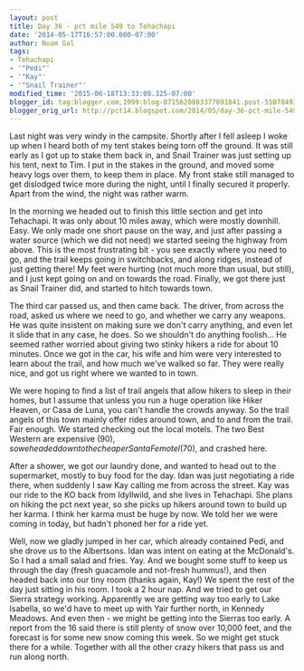```yaml
---
layout: post
title: Day 36 - pct mile 549 to Tehachapi
date: '2014-05-17T16:57:00.000-07:00'
author: Noam Gal
tags:
- Tehachapi
- '"Pedi"'
- '"Kay"'
- '"Snail Trainer"'
modified_time: '2015-06-18T13:33:00.325-07:00'
blogger_id: tag:blogger.com,1999:blog-8715620883377891841.post-5507849351728079761
blogger_orig_url: http://pct14.blogspot.com/2014/05/day-36-pct-mile-549-to-tehachapi.html
---
```


Last night was very windy in the campsite. Shortly after I fell asleep I woke up when I heard both of my tent stakes being torn off the ground. It was still early as I got up to stake them back in, and Snail Trainer was just setting up his tent, next to Tim. I put in the stakes in the ground, and moved some heavy logs over them, to keep them in place. My front stake still managed to get dislodged twice more during the night, until I finally secured it properly. Apart from the wind, the night was rather warm.

In the morning we headed out to finish this little section and get into Tehachapi. It was only about 10 miles away, which were mostly downhill. Easy. We only made one short pause on the way, and just after passing a water source (which we did not need) we started seeing the highway from above. This is the most frustrating bit - you see exactly where you need to go, and the trail keeps going in switchbacks, and along ridges, instead of just getting there! My feet were hurting (not much more than usual, but still), and I just kept going on and on towards the road. Finally, we got there just as Snail Trainer did, and started to hitch towards town.

The third car passed us, and then came back. The driver, from across the road, asked us where we need to go, and whether we carry any weapons. He was quite insistent on making sure we don't carry anything, and even let it slide that in any case, he does. So we shouldn't do anything foolish... He seemed rather worried about giving two stinky hikers a ride for about 10 minutes. Once we got in the car, his wife and him were very interested to learn about the trail, and how much we've walked so far. They were really nice, and got us right where we wanted to in town.

We were hoping to find a list of trail angels that allow hikers to sleep in their homes, but I assume that unless you run a huge operation like Hiker Heaven, or Casa de Luna, you can't handle the crowds anyway. So the trail angels of this town mainly offer rides around town, and to and from the trail. Fair enough. We started checking out the local motels. The two Best Western are expensive ($90), so we headed down to the cheaper Santa Fe motel ($70), and crashed here.

After a shower, we got our laundry done, and wanted to head out to the supermarket, mostly to buy food for the day. Idan was just negotiating a ride there, when suddenly I saw Kay calling me from across the street. Kay was our ride to the KO back from Idyllwild, and she lives in Tehachapi. She plans on hiking the pct next year, so she picks up hikers around town to build up her karma. I think her karma must be huge by now. We told her we were coming in today, but hadn't phoned her for a ride yet.

Well, now we gladly jumped in her car, which already contained Pedi, and she drove us to the Albertsons. Idan was intent on eating at the McDonald's. So I had a small salad and fries. Yay. And we bought some stuff to keep us through the day (fresh guacamole and not-fresh hummus!), and then headed back into our tiny room (thanks again, Kay!) We spent the rest of the day just sitting in his room. I took a 2 hour nap. And we tried to get our Sierra strategy working. Apparently we are getting way too early to Lake Isabella, so we'd have to meet up with Yair further north, in Kennedy Meadows. And even then - we might be getting into the Sierras too early. A report from the 16 said there is still plenty of snow over 10,000 feet, and the forecast is for some new snow coming this week. So we might get stuck there for a while. Together with all the other crazy hikers that pass us and run along north.

